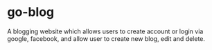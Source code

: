 # go-blog
A blogging website which allows users to create account or login via google, facebook, and allow user to create new blog, edit and delete.
